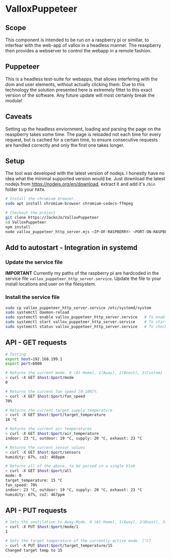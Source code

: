 # ValloxPuppeteer
## Scope
This component is intended to be run on a raspberry pi or similiar, to interfear with the web-app of vallox in a headless manner. The reaspberry then provides a webserver to control the webapp in a remote fashion.

## Puppeteer
This is a headless test-suite for webapps, that allows interfering with the dom and user elements, without actually clicking them. Due to this technology the solution presented here is extremely fittet to this exact version of the software. Any future update will most certainly break the module!

## Caveats
Setting up the headless enviornment, loading and parsing the page on the reaspberry takes some time. The page is reloaded not each time for every request, but is cached for a certain time, to ensure consecutive requests are handled correctly and only the first one takes longer.

## Setup
The tool was developed with the latest version of nodejs. I honestly have no idea what the minimal supported version would be. Just download the latest nodejs from https://nodejs.org/en/download, extract it and add it's `/bin` folder to your `PATH`.

```bash
# Install the chromium browser.
sudo apt install chromium-browser chromium-codecs-ffmpeg

# Checkout the project
git clone https://JacknJo/ValloxPuppeteer
cd ValloxPuppeteer
npm install
node vallox_puppeteer_http_server.mjs <IP-OF-RASPBERRY> <PORT-ON-RASPBERRY> <IP-OR-HOSTNAME-OF-VALLOX>
```

## Add to autostart - Integration in systemd
### Update the service file
**IMPORTANT**
Currently my paths of the raspberry pi are hardcoded in the service file `vallox_puppeteer_http_server.service`. Update the file to your install locations and user on the filesystem.

### Install the service file
```bash
sudo cp vallox_puppeteer_http_server.service /etc/systemd/system
sudo systemctl daemon-reload
sudo systemctl enable vallox_puppeteer_http_server.service   # To enable on autostart
sudo systemctl start vallox_puppeteer_http_server.service    # To start directly
sudo systemctl status vallox_puppeteer_http_server.service   # To check for success
```

## API - GET requests
``` bash
# Testing
export host=192.168.199.1
export port=6000

# Returns the current mode. 0 (At-Home), 1(Away), 2(Boost), 3(Custom)
> curl -X GET $host:$port/mode
0

# Returns the current fan speed [0-100]%
> curl -X GET $host:$port/fan_speed
70%

# Returns the current target supply temperature
> curl -X GET $host:$port/target_temperature
18 °C

# Returns the current air temperatures
> curl -X GET $host:$port/air_temperature
indoor: 23 °C, outdoor: 19 °C, supply: 20 °C, exhaust: 23 °C

# Returns the current sensor values
> curl -X GET $host:$port/sensors
humidity: 67%, co2: 468ppm

# Returns all of the above, to be parsed in a single blob
> curl -X GET $host:$port/all
mode: 0
target_temperature: 15 °C
fan_speed: 70%
indoor: 23 °C, outdoor: 19 °C, supply: 20 °C, exhaust: 23 °C
humidity: 67%, co2: 467ppm

```

## API - PUT requests
``` bash
# Sets the ventilation to Away-Mode. 0 (At-Home), 1(Away), 2(Boost), 3(Custom)
> curl -X PUT $host:$port/mode/1
1

# Sets the target temperature of the currently active mode. [°C]
> curl -X PUT $host:$port/target_temperature/15
Changed target temp to 15

```
